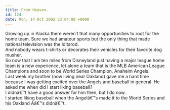 ```yaml
---
title: From Heaven.
id: 124
date: Mon, 14 Oct 2002 23:04:09 +0000
---
```


Growing up in Alaska there weren’t that many opportunities to root for the home team. Sure we had amateur sports but the only thing that made national television was the Iditarod.  
 And nobody wears t-shirts or decorates their vehicles for their favorite dog musher.  
 So now that I am ten miles from Disneyland just having a major league home team is a new experience, let alone a team that is the <span class="caps">MLB</span> American League Champions and soon to be World Series Champion, Anaheim Angels.  
 Last week my brother (now living near Oakland) gave me a hard time because I was getting excited over the Angels and baseball in general. He asked me when did I start liking baseball?  
 I didnâ€™t have a good answer for him then, but I do now.  
 I started liking baseball when the Angelâ€™s made it to the World Series and his Oakland Aâ€™s didnâ€™t.


